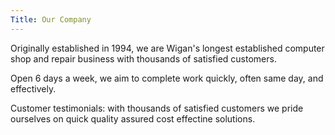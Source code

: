 ```yaml
---
Title: Our Company
---
```


Originally established in 1994, we are Wigan's longest established computer shop and repair business with thousands of satisfied customers.

Open 6 days a week, we aim to complete work quickly, often same day, and effectively.

Customer testimonials: with thousands of satisfied customers we pride ourselves on quick quality assured cost effectine solutions.
